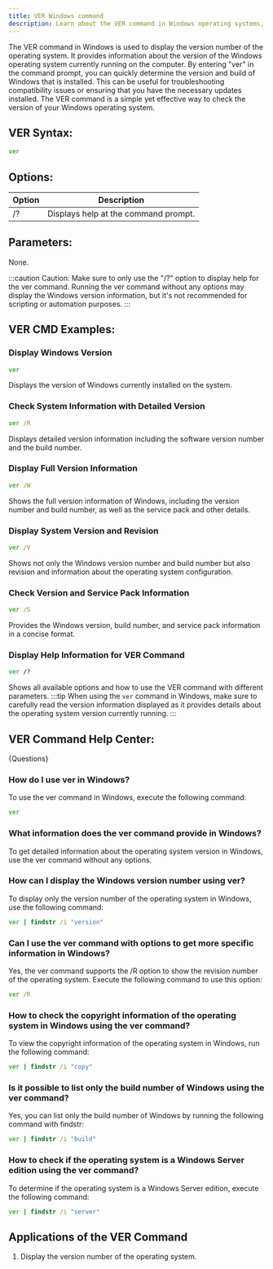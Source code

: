 ```yaml
---
title: VER Windows command
description: Learn about the VER command in Windows operating systems, its syntax, usage, and options. Find out how to check the version of your Windows installation.
---
```


The VER command in Windows is used to display the version number of the operating system. It provides information about the version of the Windows operating system currently running on the computer. By entering "ver" in the command prompt, you can quickly determine the version and build of Windows that is installed. This can be useful for troubleshooting compatibility issues or ensuring that you have the necessary updates installed. The VER command is a simple yet effective way to check the version of your Windows operating system.
## VER Syntax:
```cmd
ver
```
## Options:
| Option | Description                |
|--------|----------------------------|
| /?     | Displays help at the command prompt.|

## Parameters:
None.

:::caution
Caution: Make sure to only use the "/?" option to display help for the ver command. Running the ver command without any options may display the Windows version information, but it's not recommended for scripting or automation purposes.
:::
## VER CMD Examples:
### Display Windows Version
```cmd
ver
```
Displays the version of Windows currently installed on the system.

### Check System Information with Detailed Version
```cmd
ver /R
```
Displays detailed version information including the software version number and the build number.

### Display Full Version Information
```cmd
ver /W
```
Shows the full version information of Windows, including the version number and build number, as well as the service pack and other details.

### Display System Version and Revision
```cmd
ver /V
```
Shows not only the Windows version number and build number but also revision and information about the operating system configuration.

### Check Version and Service Pack Information
```cmd
ver /S
```
Provides the Windows version, build number, and service pack information in a concise format.

### Display Help Information for VER Command
```cmd
ver /?
```
Shows all available options and how to use the VER command with different parameters.
:::tip
When using the `ver` command in Windows, make sure to carefully read the version information displayed as it provides details about the operating system version currently running.
:::

## VER Command Help Center:
{Questions}

### How do I use ver in Windows?
To use the ver command in Windows, execute the following command:
```cmd
ver
```

### What information does the ver command provide in Windows?
To get detailed information about the operating system version in Windows, use the ver command without any options.

### How can I display the Windows version number using ver?
To display only the version number of the operating system in Windows, use the following command:
```cmd
ver | findstr /i "version"
```

### Can I use the ver command with options to get more specific information in Windows?
Yes, the ver command supports the /R option to show the revision number of the operating system. Execute the following command to use this option:
```cmd
ver /R
```

### How to check the copyright information of the operating system in Windows using the ver command?
To view the copyright information of the operating system in Windows, run the following command:
```cmd
ver | findstr /i "copy"
```

### Is it possible to list only the build number of Windows using the ver command?
Yes, you can list only the build number of Windows by running the following command with findstr:
```cmd
ver | findstr /i "build"
```

### How to check if the operating system is a Windows Server edition using the ver command?
To determine if the operating system is a Windows Server edition, execute the following command:
```cmd
ver | findstr /i "server"
```
## Applications of the VER Command

1. Display the version number of the operating system.